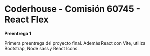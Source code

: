 # Coderhouse - Comisión 60745 - React Flex

**Preentrega 1**

Primera preentrega del proyecto final. Además React con Vite, utiliza Bootstrap, Node sass y React Icons.

